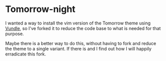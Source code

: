 # Tomorrow-night

I wanted a way to install the vim version of the Tomorrow theme using [Vundle](https://github.com/gmarik/vundle), so I've forked it to reduce the code base to what is needed for that purpose.

Maybe there is a better way to do this, without having to fork and reduce the theme to a single variant. If there is and I find out how I will happily erradicate this fork.
